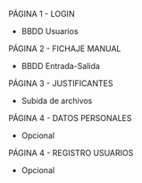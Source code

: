 PÁGINA 1 - LOGIN

- BBDD Usuarios

PÁGINA 2 - FICHAJE MANUAL

- BBDD Entrada-Salida

PÁGINA 3 - JUSTIFICANTES

- Subida de archivos

PÁGINA 4 - DATOS PERSONALES

- Opcional

PÁGINA 4 - REGISTRO USUARIOS

- Opcional
